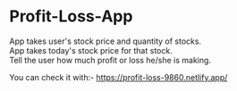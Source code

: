 # Profit-Loss-App
App takes user's stock price and quantity of stocks.<br>
App takes today's stock price for that stock.<br>
Tell the user how much profit or loss he/she is making.

You can check it with:- https://profit-loss-9860.netlify.app/
